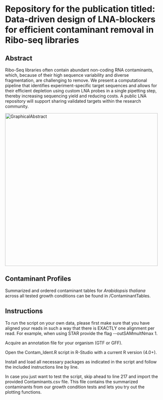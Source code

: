 # Repository for the publication titled: Data-driven design of LNA-blockers for efficient contaminant removal in Ribo-seq libraries
## Abstract
Ribo-Seq libraries often contain abundant non-coding RNA contaminants, which, because of their high sequence variability and diverse fragmentation, are challenging to remove. We present a computational pipeline that identifies experiment-specific target sequences and allows for their efficient depletion using custom LNA probes in a single pipetting step, thereby increasing sequencing yield and reducing costs. A public LNA repository will support sharing validated targets within the research community.

<img width="500" height="500" alt="GraphicalAbstract" src="https://github.com/user-attachments/assets/88297401-e86a-4c1d-9361-ee79d4f1908c" />

## Contaminant Profiles
Summarized and ordered contaminant tables for *Arabidopsis thaliana* across all tested growth conditions can be found in /ContaminantTables.

## Instructions
To run the script on your own data, please first make sure that you have aligned your reads in such a way that there is EXACTLY one alignment per read.
For example, when using STAR provide the flag --outSAMmultNmax 1.

Acquire an annotation file for your organism (GTF or GFF).

Open the Contam_Ident.R script in R-Studio with a current R version (4.0+).

Install and load all necessary packages as indicated in the script and follow the included instructions line by line.

In case you just want to test the script, skip ahead to line 217 and import the provided Contaminants.csv file.
This file contains the summarized contaminants from our growth condition tests and lets you try out the plotting functions.
